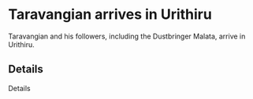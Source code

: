 # Taravangian arrives in Urithiru
Taravangian and his followers, including the Dustbringer Malata, arrive in Urithiru.

## Details
Details
